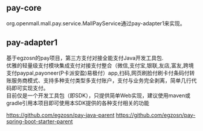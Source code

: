 
## pay-core

org.openmall.mall.pay.service.MallPayService通过pay-adapter1来实现。

## pay-adapter1
基于egzosn的pay项目，第三方支付对接全能支付Java开发工具包.  
优雅的轻量级支付模块集成支付对接支付整合（微信,支付宝,银联,友店,富友,跨境支付paypal,payoneer(P卡派安盈)易极付）app,扫码,网页刷脸付刷卡付条码付转账服务商模式、支持多种支付类型多支付账户，支付与业务完全剥离，简单几行代码即可实现支付。  
目前仅是一个开发工具包（即SDK），只提供简单Web实现，建议使用maven或gradle引用本项目即可使用本SDK提供的各种支付相关的功能

https://github.com/egzosn/pay-java-parent
https://github.com/egzosn/pay-spring-boot-starter-parent


